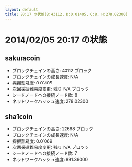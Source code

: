 ```yaml
---
layout: default
title: 20:17 の状態(B:43112, D:0.01405, C:8, H:278.02300)
---
```

# 2014/02/05 20:17 の状態

## sakuracoin
* ブロックチェインの高さ: 43112 ブロック
* ブロックチェインの成長速度: N/A
* 採掘難易度: 0.01405
* 次回採掘難易度変更: 残り N/A ブロック
* シードノードへの接続ノード数: 8
* ネットワークハッシュ速度: 278.02300

## sha1coin
* ブロックチェインの高さ: 22668 ブロック
* ブロックチェインの成長速度: N/A
* 採掘難易度: 0.01069
* 次回採掘難易度変更: 残り N/A ブロック
* シードノードへの接続ノード数: 7
* ネットワークハッシュ速度: 891.39000